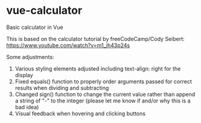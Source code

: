 # vue-calculator
Basic calculator in Vue

This is based on the calculator tutorial by freeCodeCamp/Cody Seibert: https://www.youtube.com/watch?v=m1_ih43p24s

Some adjustments:
1) Various styling elements adjusted including text-align: right for the display
2) Fixed equals() function to properly order arguments passed for correct results when dividing and subtracting
3) Changed sign() function to change the current value rather than append a string of "-" to the integer (please let me know if and/or why this is a bad idea)
4) Visual feedback when hovering and clicking buttons
